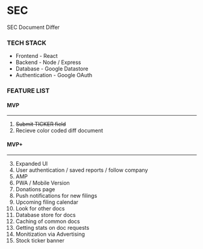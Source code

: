 # SEC
SEC Document Differ

### TECH STACK
- Frontend - React
- Backend - Node / Express
- Database - Google Datastore
- Authentication - Google OAuth

### FEATURE LIST
#### MVP
---
1. ~~Submit TICKER field~~
2. Recieve color coded diff document
#### MVP+
---
3. Expanded UI
4. User authentication / saved reports / follow company
5. AMP
6. PWA / Mobile Version 
7. Donations page
8. Push notifications for new filings
9. Upcoming filing calendar
10. Look for other docs
11. Database store for docs
12. Caching of common docs
13. Getting stats on doc requests
14. Monitization via Advertising
15. Stock ticker banner
